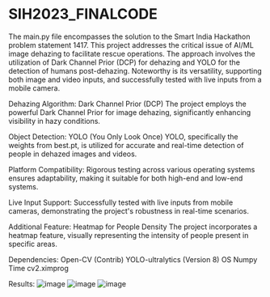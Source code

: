 # SIH2023_FINALCODE


The main.py file encompasses the solution to the Smart India Hackathon problem statement 1417. This project addresses the critical issue of AI/ML image dehazing to facilitate rescue operations. The approach involves the utilization of Dark Channel Prior (DCP) for dehazing and YOLO for the detection of humans post-dehazing. Noteworthy is its versatility, supporting both image and video inputs, and successfully tested with live inputs from a mobile camera.

Dehazing Algorithm: Dark Channel Prior (DCP)
The project employs the powerful Dark Channel Prior for image dehazing, significantly enhancing visibility in hazy conditions.

Object Detection: YOLO (You Only Look Once)
YOLO, specifically the weights from best.pt, is utilized for accurate and real-time detection of people in dehazed images and videos.

Platform Compatibility:
Rigorous testing across various operating systems ensures adaptability, making it suitable for both high-end and low-end systems.

Live Input Support:
Successfully tested with live inputs from mobile cameras, demonstrating the project's robustness in real-time scenarios.

Additional Feature: Heatmap for People Density
The project incorporates a heatmap feature, visually representing the intensity of people present in specific areas.


Dependencies:
Open-CV (Contrib)
YOLO-ultralytics (Version 8)
OS
Numpy
Time
cv2.ximprog

Results:
![image](https://github.com/Dheepak27/SIH2023_FINALCODE/assets/89765006/42029306-4c5a-4f76-8561-24cb0342ba02)
![image](https://github.com/Dheepak27/SIH2023_FINALCODE/assets/89765006/bb7b01d3-247a-4e25-8da8-39fcc64b9522)
![image](https://github.com/Dheepak27/SIH2023_FINALCODE/assets/89765006/88f8cb2b-2d51-4780-bcaa-7efbd3e207ac)



